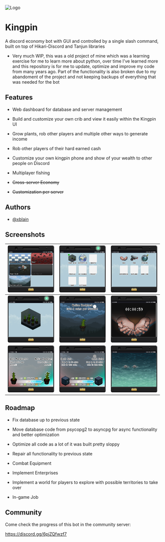 
![Logo](https://dev-to-uploads.s3.amazonaws.com/uploads/articles/th5xamgrr6se0x5ro4g6.png)


# Kingpin

A discord economy bot with GUI and controlled by a single slash command, built on top of Hikari-Discord and Tanjun libraries

- Very much WIP, this was a old project of mine which was a learning exercise for me to learn more about python, over time I've learned more and this repository is for me to update, optimize and improve my code from many years ago. Part of the functionality is also broken due to my abandoment of the project and not keeping backups of everything that was needed for the bot


## Features

- Web dashboard for database and server management
- Build and customize your own crib and view it easily within the Kingpin UI
- Grow plants, rob other players and multiple other ways to generate income
- Rob other players of their hard earned cash
- Customize your own kingpin phone and show of your wealth to other people on Discord
- Multiplayer fishing

- ~~Cross-server Economy~~
- ~~Customization per server~~


## Authors

- [@xblain](https://github.com/xblain)


## Screenshots


|![Shop](https://github.com/xblain/kingpin-bot/blob/main/readme-images/shop.png)|![Menu](https://github.com/xblain/kingpin-bot/blob/main/readme-images/menu.png)|![Activities](https://github.com/xblain/kingpin-bot/blob/main/readme-images/activities.png)|
|     :---:      |     :---:      |     :---:      |
|![Crib](https://github.com/xblain/kingpin-bot/blob/main/readme-images/crib.png)|![Itemview](https://github.com/xblain/kingpin-bot/blob/main/readme-images/itemview.png)|![Beg](https://github.com/xblain/kingpin-bot/blob/main/readme-images/beg.png)|
|![Upgrade1](https://github.com/xblain/kingpin-bot/blob/main/readme-images/upgradeplant.png)|![Upgrade2](https://github.com/xblain/kingpin-bot/blob/main/readme-images/upgradesafe.png)|![Fishing](https://github.com/xblain/kingpin-bot/blob/main/readme-images/fishing.png)|


## Roadmap

- Fix database up to previous state

- Move database code from psycopg2 to asyncpg for async functionality and better optimization

- Optimize all code as a lot of it was built pretty sloppy

- Repair all functionality to previous state
  
- Combat Equipment

- Implement Enterprises

- Implement a world for players to explore with possible territories to take over

- In-game Job

## Community

Come check the progress of this bot in the community server:

https://discord.gg/6pjZQfwzf7

